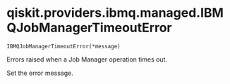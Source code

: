 # qiskit.providers.ibmq.managed.IBMQJobManagerTimeoutError

<span id="undefined" />

`IBMQJobManagerTimeoutError(*message)`

Errors raised when a Job Manager operation times out.

Set the error message.
